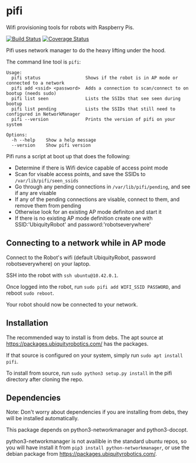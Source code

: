 # pifi
Wifi provisioning tools for robots with Raspberry Pis.

[![Build Status](https://travis-ci.org/rohbotics/pifi.svg?branch=master)](https://travis-ci.org/rohbotics/pifi)
[![Coverage Status](https://coveralls.io/repos/github/rohbotics/pifi/badge.svg?branch=master)](https://coveralls.io/github/rohbotics/pifi?branch=master)

Pifi uses network manager to do the heavy lifting under the hood.

The command line tool is `pifi`:
```
Usage:
  pifi status                 Shows if the robot is in AP mode or connected to a network
  pifi add <ssid> <password>  Adds a connection to scan/connect to on bootup (needs sudo)
  pifi list seen              Lists the SSIDs that see seen during bootup
  pifi list pending           Lists the SSIDs that still need to configured in NetworkManager
  pifi --version              Prints the version of pifi on your system

Options:
  -h --help    Show a help message
  --version    Show pifi version
```

Pifi runs a script at boot up that does the following:
* Determine if there is Wifi device capable of access point mode
* Scan for visable access points, and save the SSIDs to `/var/lib/pifi/seen_ssids`
* Go through any pending connections in `/var/lib/pifi/pending`, and see if any are visable
* If any of the pending connections are visable, connect to them, and remove them from pending
* Otherwise look for an existing AP mode definiton and start it
* If there is no existing AP mode definition create one with SSID:'UbiquityRobot' and password:'robotseverywhere'

## Connecting to a network while in AP mode
Connect to the Robot's wifi (default UbiquityRobot, password robotseverywhere) on your laptop. 

SSH into the robot with `ssh ubuntu@10.42.0.1`. 

Once logged into the robot, run `sudo pifi add WIFI_SSID PASSWORD`, and reboot `sudo reboot`.

Your robot should now be connected to your network.  

## Installation
The recommended way to install is from debs. The apt source at https://packages.ubiquityrobotics.com/ has the packages.

If that source is configured on your system, simply run `sudo apt install pifi`.

To install from source, run `sudo python3 setup.py install` in the pifi directory after cloning the repo.

## Dependencies
Note: Don't worry about dependencies if you are installing from debs, they will be installed automatically.

This package depends on python3-networkmanager and python3-docopt.

python3-networkmanager is not availible in the standard ubuntu repos, so you will have install it from `pip3 install python-networkmanager`, or use the debian package from https://packages.ubiquityrobotics.com/.

